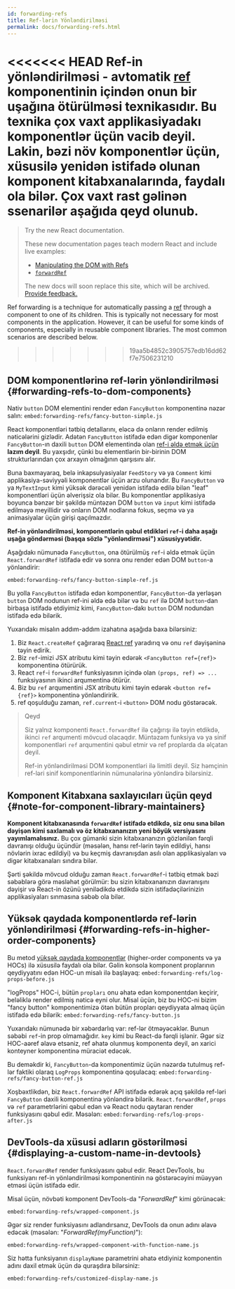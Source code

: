 ```yaml
---
id: forwarding-refs
title: Ref-lərin Yönləndirilməsi
permalink: docs/forwarding-refs.html
---
```


<<<<<<< HEAD
Ref-in yönləndirilməsi - avtomatik [ref](/docs/refs-and-the-dom.html) komponentinin içindən onun bir uşağına ötürülməsi texnikasıdır. Bu texnika çox vaxt applikasiyadakı komponentlər üçün vacib deyil. Lakin, bəzi növ komponentlər üçün, xüsusilə yenidən istifadə olunan komponent kitabxanalarında, faydalı ola bilər. Çox vaxt rast gəlinən ssenarilər aşağıda qeyd olunub.
=======
> Try the new React documentation.
> 
> These new documentation pages teach modern React and include live examples:
>
> - [Manipulating the DOM with Refs](https://beta.reactjs.org/learn/manipulating-the-dom-with-refs)
> - [`forwardRef`](https://beta.reactjs.org/reference/react/forwardRef)
>
> The new docs will soon replace this site, which will be archived. [Provide feedback.](https://github.com/reactjs/reactjs.org/issues/3308)

Ref forwarding is a technique for automatically passing a [ref](/docs/refs-and-the-dom.html) through a component to one of its children. This is typically not necessary for most components in the application. However, it can be useful for some kinds of components, especially in reusable component libraries. The most common scenarios are described below.
>>>>>>> 19aa5b4852c3905757edb16dd62f7e7506231210

## DOM komponentlərinə ref-lərin yönləndirilməsi {#forwarding-refs-to-dom-components}

Nativ `button` DOM elementini render edən `FancyButton` komponentinə nəzər salın:
`embed:forwarding-refs/fancy-button-simple.js`

React komponentləri tətbiq detallarını, eləcə də onların render edilmiş nəticələrini gizlədir. Adətən `FancyButton` istifadə edən digər komponenlər `FancyButton`-ın daxili `button` DOM elementində olan [ref-i əldə etmək üçün](/docs/refs-and-the-dom.html) **lazım deyil**. Bu yaxşıdır, çünki bu elementlərin bir-birinin DOM strukturlarından çox arxayın olmağının qarşısını alır.

Buna baxmayaraq, belə inkapsulyasiyalar `FeedStory` və ya `Comment` kimi applikasiya-səviyyəli komponentlər üçün arzu olunandır. Bu `FancyButton` və ya `MyTextInput` kimi yüksək dərəcəli yenidən istifadə edilə bilən "leaf" komponentləri üçün əlverişsiz ola bilər. Bu komponentlər applikasiya boyunca bənzər bir şəkildə müntəzən DOM `button` və `input` kimi istifadə edilməyə meyillidir və onların DOM nodlarına fokus, seçmə və ya animasiyalar üçün girişi qaçılmazdır.

**Ref-in yönləndirilməsi, komponentlərin qəbul etdikləri `ref`-i daha aşağı uşağa göndərməsi (başqa sözlə "yönləndirməsi") xüsusiyyətidir.**

Aşağıdakı nümunədə `FancyButton`, ona ötürülmüş `ref`-i əldə etmək üçün `React.forwardRef` istifadə edir və sonra onu render edən DOM `button`-a yönləndirir:

`embed:forwarding-refs/fancy-button-simple-ref.js`

Bu yolla `FancyButton` istifadə edən komponentlər, `FancyButton`-da yerləşən `button` DOM nodunun ref-ini əldə edə bilər və bu `ref` ilə DOM `button`-dan birbaşa istifadə etdiyimiz kimi, `FancyButton`-dakı `button` DOM nodundan istifadə edə bilərik.

Yuxarıdakı misalın addım-addım izahatına aşağıda baxa bilərsiniz:

1. Biz `React.createRef` çağıraraq [React ref](/docs/refs-and-the-dom.html) yaradırıq və onu `ref` dəyişəninə təyin edirik.
2. Biz `ref`-imizi JSX atributu kimi təyin edərək `<FancyButton ref={ref}>` komponentinə ötürürük.
3. React `ref`-i `forwardRef` funksiyasının içində olan `(props, ref) => ...` funksiyasının ikinci arqumentinə ötürür.
4. Biz bu `ref` arqumentini JSX atributu kimi təyin edərək `<button ref={ref}>` komponentinə yönləndiririk.
5. ref qoşulduğu zaman, `ref.current`-i `<button>` DOM nodu göstərəcək. 

>Qeyd
>
>Siz yalnız komponenti `React.forwardRef` ilə çağırışı ilə təyin etdikdə, ikinci `ref` arqumenti mövcud olacaqdır. Müntəzəm funksiya və ya sinif komponentləri `ref` arqumentini qəbul etmir və ref proplarda da əlçatan deyil. 
>
>Ref-in yönləndirilməsi DOM komponentləri ilə limitli deyil. Siz həmçinin ref-ləri sinif komponentlərinin nümunələrinə yönləndirə bilərsiniz. 

## Komponent Kitabxana saxlayıcıları üçün qeyd {#note-for-component-library-maintainers}

**Komponent kitabxanasında `forwardRef` istifadə etdikdə, siz onu sına bilən dəyişən kimi saxlamalı və öz kitabxananızın yeni böyük versiyasını yayımlamalısınız.** Bu çox gümanki sizin kitabxananızın gözlənilən fərqli davranışı olduğu üçündür (məsələn, hansı ref-lərin təyin edildiyi, hansı növlərin ixrac edildiyi) və bu keçmiş davranışdan asılı olan applikasiyaları və digər kitabxanaları sındıra bilər. 

Şərti şəkildə mövcud olduğu zaman `React.forwardRef`-i tətbiq etmək bəzi səbəblərə görə məsləhət görülmür: bu sizin kitabxananızın davranışını dəyişir və React-in özünü yenilədikdə etdikdə sizin istifadəçilərinizin applikasiyaları sınmasına səbəb ola bilər.

## Yüksək qaydada komponentlərdə ref-lərin yönləndirilməsi {#forwarding-refs-in-higher-order-components}

Bu metod [yüksək qaydada komponentlər](/docs/higher-order-components.html) (higher-order components və ya HOCs) ilə xüsusilə faydalı ola bilər. Gəlin konsola komponent proplarının qeydiyyatını edən HOC-un misalı ilə başlayaq:
`embed:forwarding-refs/log-props-before.js`

"logProps" HOC-i, bütün `propları` onu əhatə edən komponentdən keçirir, beləliklə render edilmiş nəticə eyni olur. Misal üçün, biz bu HOC-ni bizim "fancy button" komponentimizə ötən bütün propları qeydiyyata almaq üçün istifadə edə bilərik:
`embed:forwarding-refs/fancy-button.js`

Yuxarıdakı nümunədə bir xəbərdarlıq var: ref-lər ötməyəcəklər. Bunun səbəbi `ref`-in prop olmamağıdır. `key` kimi bu React-də fərqli işlənir. Əgər siz HOC-aəref əlavə etsəniz, ref əhatə olunmuş komponentə deyil, ən xarici konteyner komponentinə müraciət edəcək.

Bu deməkdir ki, `FancyButton`-da komponentimiz üçün nəzərdə tutulmuş ref-lər faktiki olaraq `LogProps` komponentinə qoşulacaq:
`embed:forwarding-refs/fancy-button-ref.js`

Xoşbəxtlikdən, biz  `React.forwardRef` API istifadə edərək açıq şəkildə ref-ləri `FancyButton` daxili komponentinə yönləndirə bilərik. `React.forwardRef`, `props` və `ref` parametrlərini qəbul edən və React nodu qaytaran render funksiyasını qəbul edir. Məsələn:
`embed:forwarding-refs/log-props-after.js`

## DevTools-da xüsusi adların göstərilməsi {#displaying-a-custom-name-in-devtools}

`React.forwardRef` render funksiyasını qəbul edir. React DevTools, bu funksiyanı ref-in yönləndirilməsi komponentinin nə göstərəcəyini müəyyən etməsi üçün istifadə edir.

Misal üçün, növbəti komponent DevTools-da "*ForwardRef*" kimi görünəcək:

`embed:forwarding-refs/wrapped-component.js`

Əgər siz render funksiyasını adlandırsanız, DevTools da onun adını əlavə edəcək (məsələn: "*ForwardRef(myFunction)*"):

`embed:forwarding-refs/wrapped-component-with-function-name.js`

Siz hətta funksiyanın `displayName` parametrini əhatə etdiyiniz komponentin adını daxil etmək üçün də quraşdıra bilərsiniz:

`embed:forwarding-refs/customized-display-name.js`
